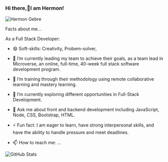 ### Hi there,👋I am Hermon!



![Hermon Gebre](https://user-images.githubusercontent.com/113925955/221858414-dfdb6b63-f372-41a5-9020-4fbe3829cedf.png)





Facts about me…

As a Full Stack Developer:

- 😄 Soft-skills: Creativity, Probem-solver,  
- 🔭 I’m currently leading my team to achieve their goals, as a team lead in Microverse, an online, full-time, 40-week full stack software development program.
- 🌱 I’m training through their methodology using remote collaborative learning and mastery learning.
- 🤔 I’m currently exploring different opportunities in Full-Stack Development.
- 💬 Ask me about front and backend development including JavaScript, Node, CSS, Bootstrap, HTML.
- ⚡ Fun fact: I am eager to learn, have strong interpersonal skills, and have the ability to handle pressure and meet deadlines.



- 📫 How to reach me: ...



 ![GitHub Stats](https://github-readme-stats.vercel.app/api?username=HERMON-1995&theme=radical)
